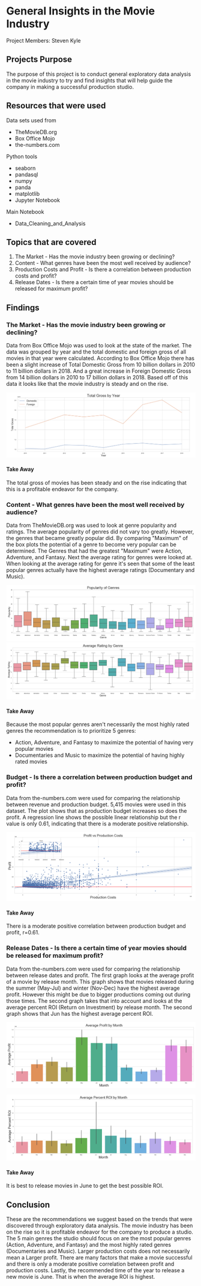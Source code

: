 # General Insights in the Movie Industry
Project Members: Steven Kyle

## Projects Purpose
The purpose of this project is to conduct general exploratory data analysis in the movie industry to try and find insights that will help guide the company in making a successful production studio.

## Resources that were used

Data sets used from
+ TheMovieDB.org
+ Box Office Mojo
+ the-numbers.com


Python tools
+ seaborn
+ pandasql
+ numpy
+ panda
+ matplotlib
+ Jupyter Notebook


Main Notebook
+ Data_Cleaning_and_Analysis

## Topics that are covered
1. The Market - Has the movie industry been growing or declining?
2. Content - What genres have been the most well received by audience?
3. Production Costs and Profit - Is there a correlation between production costs and profit?
4. Release Dates - Is there a certain time of year movies should be released for maximum profit?

## Findings

### The Market - Has the movie industry been growing or declining?
Data from Box Office Mojo was used to look at the state of the market. The data was grouped by year and the total domestic and foreign gross of all movies in that year were calculated. According to Box Office Mojo there has been a slight increase of Total Domestic Gross from 10 billion dollars in 2010 to 11 billion dollars in 2018. And a great increase in Foreign Domestic Gross from 14 billion dollars in 2010 to 17 billion dollars in 2018. Based off of this data it looks like that the movie industry is steady and on the rise.

![alt text](https://github.com/stevenkyle2013/Movie-Project/blob/master/Pictures/Total_Gross_By_Year.png)

#### Take Away
The total gross of movies has been steady and on the rise indicating that this is a profitable endeavor for the company.

### Content - What genres have been the most well received by audience?
Data from TheMovieDB.org was used to look at genre popularity and ratings. The average popularity of genres did not vary too greatly. However, the genres that became greatly popular did. By comparing "Maximum" of the box plots the potential of a genre to become very popular can be determined. The Genres that had the greatest "Maximum" were Action, Adventure, and Fantasy. Next the average rating for genres were looked at. When looking at the average rating for genre it's seen that some of the least popular genres actually have the highest average ratings (Documentary and Music).


![alt text](https://github.com/stevenkyle2013/Movie-Project/blob/master/Pictures/Popularity_By_Genre.png)
![alt text](https://github.com/stevenkyle2013/Movie-Project/blob/master/Pictures/Average_Rating_By_Genre.png)

#### Take Away
Because the most popular genres aren't necessarily the most highly rated genres the recommendation is to prioritize 5 genres:
+ Action, Adventure, and Fantasy to maximize the potential of having very popular movies
+ Documentaries and Music to maximize the potential of having highly rated movies

### Budget - Is there a correlation between production budget and profit?
Data from the-numbers.com were used for comparing the relationship between revenue and production budget. 5,415 movies were used in this dataset. The plot shows that as production budget increases so does the profit. A regression line shows the possible linear relationship but the r value is only 0.61, indicating that there is a moderate positive relationship.

![alt text](https://github.com/stevenkyle2013/Movie-Project/blob/master/Pictures/Profit_ProductionCosts_Comparison.png)

#### Take Away
There is a moderate positive correlation between production budget and profit, r=0.61.

### Release Dates - Is there a certain time of year movies should be released for maximum profit?
Data from the-numbers.com were used for comparing the relationship between release dates and profit. The first graph looks at the average profit of a movie by release month. This graph shows that movies released during the summer (May-Jul) and winter (Nov-Dec) have the highest average profit. However this might be due to bigger productions coming out during those times. The second graph takes that into account and looks at the average percent ROI (Return on Investment) by release month. The second graph shows that Jun has the highest average percent ROI.


![alt text](https://github.com/stevenkyle2013/Movie-Project/blob/master/Pictures/Profit_By_Month.png)

![alt text](https://github.com/stevenkyle2013/Movie-Project/blob/master/Pictures/ROI_By_Month.png)

#### Take Away
It is best to release movies in June to get the best possible ROI.

## Conclusion
These are the recommendations we suggest based on the trends that were discovered through exploratory data analysis. The movie industry has been on the rise so it is profitable endeavor for the company to produce a studio. The 5 main genres the studio should focus on are the most popular genres (Action, Adventure, and Fantasy) and the most highly rated genres (Documentaries and Music). Larger production costs does not necessarily mean a Larger profit. There are many factors that make a movie successful and there is only a moderate positive correlation between profit and production costs. Lastly, the recommended time of the year to release a new movie is June. That is when the average ROI is highest.
